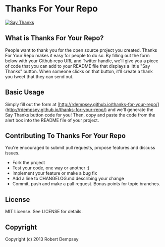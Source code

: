 Thanks For Your Repo
====================

<a href="http://twitter.com/home/?status=Thanks @rdempsey for making Thanks For Your Repo: https%3A%2F%2Fgithub.com%2Frdempsey%2Fthanks-for-your-repo"><img src="https://s3.amazonaws.com/github-thank-you-button/thank-you-button.png" alt="Say Thanks" /></a>

## What is Thanks For Your Repo?

People want to thank you for the open source project you created. Thanks For Your Repo makes it easy for people to do so. By filling out the form below with your Github repo URL and Twitter handle, we'll give you a piece of code that you can add to your README file that displays a little "Say Thanks" button. When someone clicks on that button, it'll create a thank you tweet that they can send out.


## Basic Usage

Simply fill out the form at [http://rdempsey.github.io/thanks-for-your-repo/](http://rdempsey.github.io/thanks-for-your-repo/) and we'll generate the Say Thanks button code for you! Then, copy and paste the code from the alert box into the README file of your project.

## Contributing To Thanks For Your Repo

You're encouraged to submit pull requests, propose features and discuss issues.

* Fork the project
* Test your code, one way or another :)
* Implement your feature or make a bug fix
* Add a line to CHANGELOG.md describing your change
* Commit, push and make a pull request. Bonus points for topic branches.

## License

MIT License. See LICENSE for details.

## Copyright

Copyright (c) 2013 Robert Dempsey